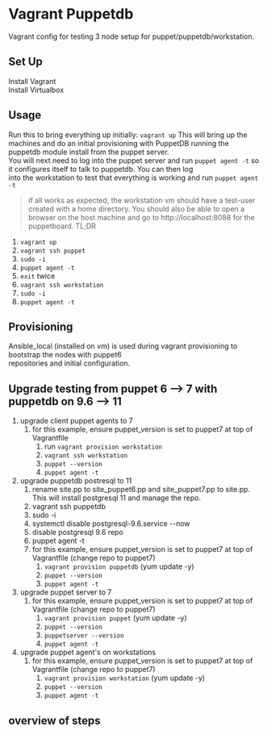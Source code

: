 # Vagrant Puppetdb

Vagrant config for testing 3 node setup for puppet/puppetdb/workstation.

## Set Up

Install Vagrant  
Install Virtualbox

## Usage

Run this to bring everything up initially:
`vagrant up`
This will bring up the machines and do an initial provisioning with PuppetDB running the puppetdb module install from the puppet server.  
You will next need to log into the puppet server and run `puppet agent -t` so it configures itself to talk to puppetdb. You can then log  
into the workstation to test that everything is working and run `puppet agent -t`

> if all works as expected, the workstation vm should have a test-user created with a home directory. You should also be able to open a browser on the host machine and go to http://localhost:8088 for the puppetboard.
> TL;DR

1. `vagrant up`
2. `vagrant ssh puppet`
3. `sudo -i`
4. `puppet agent -t`
5. `exit` twice
6. `vagrant ssh workstation`
7. `sudo -i`
8. `puppet agent -t`

## Provisioning

Ansible_local (installed on vm) is used during vagrant provisioning to bootstrap the nodes with puppet6  
repositories and initial configuration.

## Upgrade testing from puppet 6 --> 7 with puppetdb on 9.6 --> 11

1. upgrade client puppet agents to 7
   1. for this example, ensure puppet_version is set to puppet7 at top of Vagrantfile
      1. run `vagrant provision workstation`
      2. `vagrant ssh workstation`
      3. `puppet --version`
      4. `puppet agent -t`
2. upgrade puppetdb postresql to 11
   1. rename site.pp to site_puppet6.pp and site_puppet7.pp to site.pp. This will install postgresql 11 and manage the repo.
   2. vagrant ssh puppetdb
   3. sudo -i
   4. systemctl disable postgresql-9.6.service --now
   5. disable postgresql 9.6 repo
   6. puppet agent -t
   7. for this example, ensure puppet_version is set to puppet7 at top of Vagrantfile (change repo to puppet7)
      1. `vagrant provision puppetdb` (yum update -y)
      2. `puppet --version`
      3. `puppet agent -t`
3. upgrade puppet server to 7
   1. for this example, ensure puppet_version is set to puppet7 at top of Vagrantfile (change repo to puppet7)
      1. `vagrant provision puppet` (yum update -y)
      2. `puppet --version`
      3. `puppetserver --version`
      4. `puppet agent -t`
4. upgrade puppet agent's on workstations
   1. for this example, ensure puppet_version is set to puppet7 at top of Vagrantfile (change repo to puppet7)
      1. `vagrant provision workstation` (yum update -y)
      2. `puppet --version`
      3. `puppet agent -t`

## overview of steps

